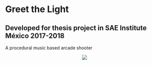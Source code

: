 # Greet the Light
## Developed for thesis project in SAE Institute México 2017-2018

A procedural music based arcade shooter

<p align="center">
  <img src="/Assets/greetLogo.png">
</p>